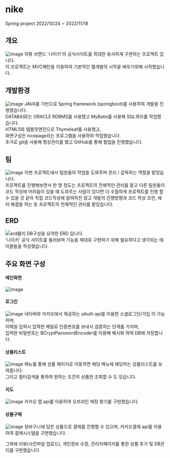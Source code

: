 # nike
Spring project
2022/10/24 ~ 2022/11/18


## 개요
![image](https://user-images.githubusercontent.com/112607474/204289075-6cf87125-189a-498c-9dec-e098c9e6443c.png)
의류 브랜드 '나이키'의 공식사이트를 최대한 유사하게 구현하는 프로젝트 입니다.  
이 프로젝트는 MVC패턴을 이용하여 기본적인 웹개발의 시작을 배우기위해 시작했습니다.  


## 개발환경
![image](https://user-images.githubusercontent.com/112607474/204293555-4a3517a5-2b5b-4bb7-8f16-66b47481da86.png)
JAVA를 기반으로 Spring framework (springboot)를 사용하여 개발을 진행했습니다.  
DATABASE는 ORACLE RDBMS를 사용했고 MyBatis를 사용해 SQL쿼리를 작업했습니다.  
HTML5와 템플릿엔진으로 Thymeleaf를 사용했고,  
화면구성은 nicepage라는 프로그램을 사용하여 작업했습니다.  
추가로 git을 사용해 형상관리를 했고 GitHub를 통해 협업을 진행했습니다.  


## 팀
![image](https://user-images.githubusercontent.com/112607474/204295490-8b16219e-47fd-4b71-a59c-904dc67d6afc.png)
이번 프로젝트에서 팀원들의 작업을 도와주며 관리 / 감독하는 역할을 맡았습니다.  
프로젝트를 진행해보면서 한 명 정도는 프로젝트의 전체적인 관리를 맡고 다른 팀원들이 코드 작성에 어려움이 있을 때 도와주는 사람이 있다면 더 수월하게 프로젝트를 진행 할 수 있을 것 같아 직접 코드작성에 참여하진 않고 개발의 진행방향과 코드 작성 조언, 에러 해결을 하는 등 프로젝트의 전체적인 관리를 맡았습니다.


## ERD
![erd물리](https://user-images.githubusercontent.com/112607474/204297003-b240155f-2678-4533-b462-2e2601c4a2ce.png)
DB구성을 요약한 ERD 입니다.  
'나이키' 공식 사이트를 둘러보며 기능을 제대로 구현하기 위해 필요하다고 생각되는 테이블들을 작성했습니다.  


## 주요 화면 구성
#### 메인화면
![image](https://user-images.githubusercontent.com/112607474/204299476-ef5d5fa9-5607-4e2a-b3e4-d2e02adc1453.png)

#### 로그인
![image](https://user-images.githubusercontent.com/112607474/204300159-51b0a83c-0e71-4775-a3a9-055b4b65da6f.png)
네이버와 카카오에서 제공하는 oAuth api를 이용한 소셜로그인/가입 이 가능하며,  
이메일 입력시 입력한 메일로 인증번호를 보내서 검증하는 단계를 거치며,  
입력한 비밀번호는 BCryptPasswordEncoder를 이용해 해시화 하여 DB에 저장합니다.  

#### 상품리스트
![image](https://user-images.githubusercontent.com/112607474/204301303-700ad8d6-8686-49a1-9949-499ef657321b.png)
메뉴를 통해 상품 페이지로 이동하면 해당 메뉴에 해당하는 상품리스트를 보여줍니다.  
그리고 필터검색을 통하여 원하는 조건의 상품만 조회할 수 도 있습니다.  

#### 지도
![image](https://user-images.githubusercontent.com/112607474/204422513-7a1f1909-9f0d-440b-8547-966b47247207.png)
카카오 맵 api를 이용하여 오프라인 매장 찾기를 구현했습니다.  

#### 상품구매
![image](https://user-images.githubusercontent.com/112607474/204302097-0d9bdafc-650a-42c7-8f20-b8031a383619.png)
장바구니에 담은 상품으로 결제를 진행할 수 있으며, 카카오결제 api를 이용하여 결제시스템을 구현했습니다.  
  
그외에 리뷰(사진파일 업로드), 개인정보 수정, 관리자페이지를 통한 상품 추가 및 DB관리를 구현했습니다.  
